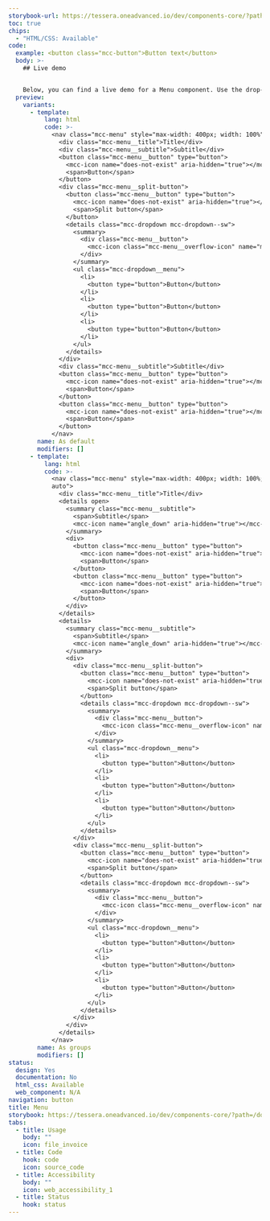 ```yaml
---
storybook-url: https://tessera.oneadvanced.io/dev/components-core/?path=/docs/html-button--as-default
toc: true
chips:
  - "HTML/CSS: Available"
code:
  example: <button class="mcc-button">Button text</button>
  body: >-
    ## Live demo


    Below, you can find a live demo for a Menu component. Use the drop-down menus and radio buttons to view the different Menu Types and Variants.
  preview:
    variants:
      - template:
          lang: html
          code: >-
            <nav class="mcc-menu" style="max-width: 400px; width: 100%">
              <div class="mcc-menu__title">Title</div>
              <div class="mcc-menu__subtitle">Subtitle</div>
              <button class="mcc-menu__button" type="button">
                <mcc-icon name="does-not-exist" aria-hidden="true"></mcc-icon>
                <span>Button</span>
              </button>
              <div class="mcc-menu__split-button">
                <button class="mcc-menu__button" type="button">
                  <mcc-icon name="does-not-exist" aria-hidden="true"></mcc-icon>
                  <span>Split button</span>
                </button>
                <details class="mcc-dropdown mcc-dropdown--sw">
                  <summary>
                    <div class="mcc-menu__button">
                      <mcc-icon class="mcc-menu__overflow-icon" name="menu_2"></mcc-icon>
                    </div>
                  </summary>
                  <ul class="mcc-dropdown__menu">
                    <li>
                      <button type="button">Button</button>
                    </li>
                    <li>
                      <button type="button">Button</button>
                    </li>
                    <li>
                      <button type="button">Button</button>
                    </li>
                  </ul>
                </details>
              </div>
              <div class="mcc-menu__subtitle">Subtitle</div>
              <button class="mcc-menu__button" type="button">
                <mcc-icon name="does-not-exist" aria-hidden="true"></mcc-icon>
                <span>Button</span>
              </button>
              <button class="mcc-menu__button" type="button">
                <mcc-icon name="does-not-exist" aria-hidden="true"></mcc-icon>
                <span>Button</span>
              </button>
            </nav>
        name: As default
        modifiers: []
      - template:
          lang: html
          code: >-
            <nav class="mcc-menu" style="max-width: 400px; width: 100%; height:
            auto">
              <div class="mcc-menu__title">Title</div>
              <details open>
                <summary class="mcc-menu__subtitle">
                  <span>Subtitle</span>
                  <mcc-icon name="angle_down" aria-hidden="true"></mcc-icon>
                </summary>
                <div>
                  <button class="mcc-menu__button" type="button">
                    <mcc-icon name="does-not-exist" aria-hidden="true"></mcc-icon>
                    <span>Button</span>
                  </button>
                  <button class="mcc-menu__button" type="button">
                    <mcc-icon name="does-not-exist" aria-hidden="true"></mcc-icon>
                    <span>Button</span>
                  </button>
                </div>
              </details>
              <details>
                <summary class="mcc-menu__subtitle">
                  <span>Subtitle</span>
                  <mcc-icon name="angle_down" aria-hidden="true"></mcc-icon>
                </summary>
                <div>
                  <div class="mcc-menu__split-button">
                    <button class="mcc-menu__button" type="button">
                      <mcc-icon name="does-not-exist" aria-hidden="true"></mcc-icon>
                      <span>Split button</span>
                    </button>
                    <details class="mcc-dropdown mcc-dropdown--sw">
                      <summary>
                        <div class="mcc-menu__button">
                          <mcc-icon class="mcc-menu__overflow-icon" name="menu_2"></mcc-icon>
                        </div>
                      </summary>
                      <ul class="mcc-dropdown__menu">
                        <li>
                          <button type="button">Button</button>
                        </li>
                        <li>
                          <button type="button">Button</button>
                        </li>
                        <li>
                          <button type="button">Button</button>
                        </li>
                      </ul>
                    </details>
                  </div>
                  <div class="mcc-menu__split-button">
                    <button class="mcc-menu__button" type="button">
                      <mcc-icon name="does-not-exist" aria-hidden="true"></mcc-icon>
                      <span>Split button</span>
                    </button>
                    <details class="mcc-dropdown mcc-dropdown--sw">
                      <summary>
                        <div class="mcc-menu__button">
                          <mcc-icon class="mcc-menu__overflow-icon" name="menu_2"></mcc-icon>
                        </div>
                      </summary>
                      <ul class="mcc-dropdown__menu">
                        <li>
                          <button type="button">Button</button>
                        </li>
                        <li>
                          <button type="button">Button</button>
                        </li>
                        <li>
                          <button type="button">Button</button>
                        </li>
                      </ul>
                    </details>
                  </div>
                </div>
              </details>
            </nav>
        name: As groups
        modifiers: []
status:
  design: Yes
  documentation: No
  html_css: Available
  web_component: N/A
navigation: button
title: Menu
storybook: https://tessera.oneadvanced.io/dev/components-core/?path=/docs/html-page-header--as-default
tabs:
  - title: Usage
    body: ""
    icon: file_invoice
  - title: Code
    hook: code
    icon: source_code
  - title: Accessibility
    body: ""
    icon: web_accessibility_1
  - title: Status
    hook: status
---
```

